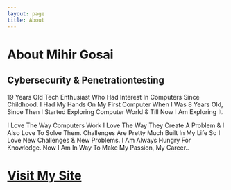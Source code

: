 ```yaml
---
layout: page
title: About
---
```


# About Mihir Gosai

## Cybersecurity & Penetrationtesting

19 Years Old Tech Enthusiast Who Had Interest In Computers Since Childhood. I Had My Hands On My First Computer When I Was 8 Years Old, Since Then I Started Exploring Computer World & Till Now I Am Exploring It.

I Love The Way Computers Work I Love The Way They Create A Problem & I Also Love To Solve Them. Challenges Are Pretty Much Built In My Life So I Love New Challenges & New Problems. I Am Always Hungry For Knowledge. Now I Am In Way To Make My Passion, My Career..

# 

# [Visit My Site](https://mrw01f.github.io/)